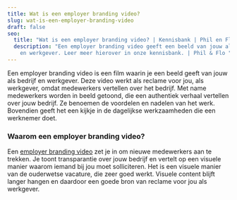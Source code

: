 ```yaml
---
title: Wat is een employer branding video?
slug: wat-is-een-employer-branding-video
draft: false
seo:
  title: "Wat is een employer branding video? | Kennisbank | Phil en Flo "
  description: "Een employer branding video geeft een beeld van jouw als bedrijf
    en werkgever. Leer meer hierover in onze kennisbank. | Phil & Flo "
---
```

Een employer branding video is een film waarin je een beeld geeft van jouw als bedrijf en werkgever. Deze video werkt als reclame voor jou, als werkgever, omdat medewerkers vertellen over het bedrijf. Met name medewerkers worden in beeld getoond, die een authentiek verhaal vertellen over jouw bedrijf. Ze benoemen de voordelen en nadelen van het werk. Bovendien geeft het een kijkje in de dagelijkse werkzaamheden die een werknemer doet. 

### Waarom een employer branding video? 

Een [employer branding video](https://www.philenflo.nl/oplossingen/employer-branding/) zet je in om nieuwe medewerkers aan te trekken. Je toont transparantie over jouw bedrijf en vertelt op een visuele manier waarom iemand bij jou moet solliciteren. Het is een visuele manier van de ouderwetse vacature, die zeer goed werkt. Visuele content blijft langer hangen en daardoor een goede bron van reclame voor jou als werkgever.